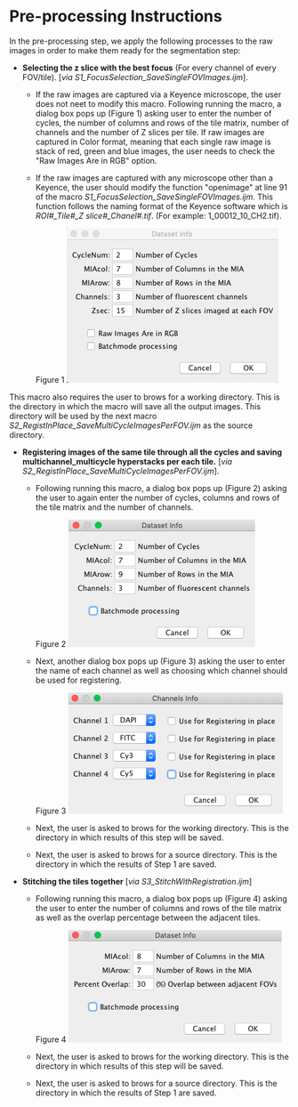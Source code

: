 # Pre-processing Instructions

In the pre-processing step, we apply the following processes to the raw images in order to make them ready for the segmentation step:
* **Selecting the z slice with the best focus** (For every channel of every FOV/tile). [*via S1_FocusSelection_SaveSingleFOVImages.ijm*]. 
  * If the raw images are captured via a Keyence microscope, the user does not neet to modify this macro. Following running the macro, a dialog box pops up (Figure 1) asking user to enter the number of cycles, the number of columns and rows of the tile matrix, number of channels and the number of Z slices per tile. If raw images are captured in Color format, meaning that each single raw image is stack of red, green and blue images, the user needs to check the "Raw Images Are in RGB" option.
  
  * If the raw images are captured with any microscope other than a Keyence, the user should modify the function "openimage" at line 91 of the macro *S1_FocusSelection_SaveSingleFOVImages.ijm*. This function follows the naming format of the Keyence software which is *ROI#_Tile#_Z slice#_Chanel#.tif*. (For example: 1_00012_10_CH2.tif).
  
    Figure 1 
    ![](Images/Figure%201.png) 

This macro also requires the user to brows for a working directory. This is the directory in which the macro will save all the output images. This directory will be used by the next macro *S2_RegistInPlace_SaveMultiCycleImagesPerFOV.ijm* as the source directory.


* **Registering images of the same tile through all the cycles and saving multichannel_multicycle hyperstacks per each tile.** [*via S2_RegistInPlace_SaveMultiCycleImagesPerFOV.ijm*].
  * Following running this macro, a dialog box pops up (Figure 2) asking the user to again enter the number of cycles, columns and rows of the tile matrix and the number of channels.

    Figure 2
    ![](Images/Figure%202.png) 


  * Next, another dialog box pops up (Figure 3) asking the user to enter the name of each channel as well as choosing which channel should be used for registering.  
  
    Figure 3
    ![](Images/Figure%203.png) 
    
  * Next, the user is asked to brows for the working directory. This is the directory in which results of this step will be saved.
  
  * Next, the user is asked to brows for a source directory. This is the directory in which the results of Step 1 are saved.
  
* **Stitching the tiles together** [*via S3_StitchWithRegistration.ijm*]
  * Following running this macro, a dialog box pops up (Figure 4) asking the user to enter the number of columns and rows of the tile matrix as well as the overlap percentage between the adjacent tiles.
  
    Figure 4
    ![](Images/Figure%204.png) 
    
  * Next, the user is asked to brows for the working directory. This is the directory in which results of this step will be saved.
  
  * Next, the user is asked to brows for a source directory. This is the directory in which the results of Step 1 are saved.
  

